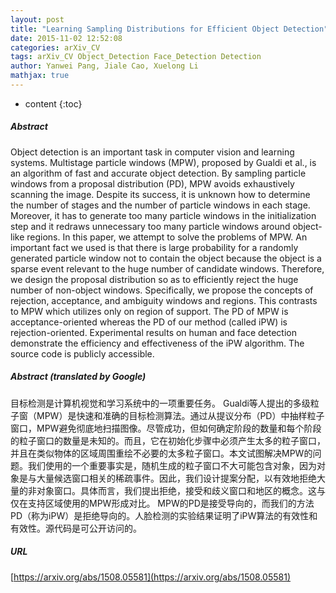 ```yaml
---
layout: post
title: "Learning Sampling Distributions for Efficient Object Detection"
date: 2015-11-02 12:52:08
categories: arXiv_CV
tags: arXiv_CV Object_Detection Face_Detection Detection
author: Yanwei Pang, Jiale Cao, Xuelong Li
mathjax: true
---
```


* content
{:toc}

##### Abstract
Object detection is an important task in computer vision and learning systems. Multistage particle windows (MPW), proposed by Gualdi et al., is an algorithm of fast and accurate object detection. By sampling particle windows from a proposal distribution (PD), MPW avoids exhaustively scanning the image. Despite its success, it is unknown how to determine the number of stages and the number of particle windows in each stage. Moreover, it has to generate too many particle windows in the initialization step and it redraws unnecessary too many particle windows around object-like regions. In this paper, we attempt to solve the problems of MPW. An important fact we used is that there is large probability for a randomly generated particle window not to contain the object because the object is a sparse event relevant to the huge number of candidate windows. Therefore, we design the proposal distribution so as to efficiently reject the huge number of non-object windows. Specifically, we propose the concepts of rejection, acceptance, and ambiguity windows and regions. This contrasts to MPW which utilizes only on region of support. The PD of MPW is acceptance-oriented whereas the PD of our method (called iPW) is rejection-oriented. Experimental results on human and face detection demonstrate the efficiency and effectiveness of the iPW algorithm. The source code is publicly accessible.

##### Abstract (translated by Google)
目标检测是计算机视觉和学习系统中的一项重要任务。 Gualdi等人提出的多级粒子窗（MPW）是快速和准确的目标检测算法。通过从提议分布（PD）中抽样粒子窗口，MPW避免彻底地扫描图像。尽管成功，但如何确定阶段的数量和每个阶段的粒子窗口的数量是未知的。而且，它在初始化步骤中必须产生太多的粒子窗口，并且在类似物体的区域周围重绘不必要的太多粒子窗口。本文试图解决MPW的问题。我们使用的一个重要事实是，随机生成的粒子窗口不大可能包含对象，因为对象是与大量候选窗口相关的稀疏事件。因此，我们设计提案分配，以有效地拒绝大量的非对象窗口。具体而言，我们提出拒绝，接受和歧义窗口和地区的概念。这与仅在支持区域使用的MPW形成对比。 MPW的PD是接受导向的，而我们的方法PD（称为iPW）是拒绝导向的。人脸检测的实验结果证明了iPW算法的有效性和有效性。源代码是可公开访问的。

##### URL
[https://arxiv.org/abs/1508.05581](https://arxiv.org/abs/1508.05581)

